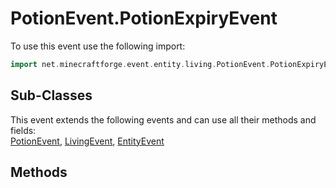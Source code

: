 # PotionEvent.PotionExpiryEvent

To use this event use the following import:
```groovy
import net.minecraftforge.event.entity.living.PotionEvent.PotionExpiryEvent
```

## Sub-Classes
This event extends the following events and can use all their methods and fields: <br>
[PotionEvent](potion_event.md), [LivingEvent](../living_event/living_event.md), [EntityEvent](../entity_event/entity_event.md)

## Methods
